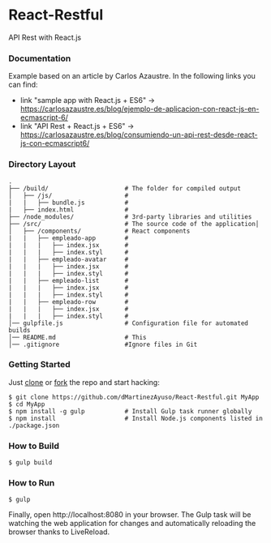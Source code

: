 # React-Restful

API Rest with React.js


### Documentation

Example based on an article by Carlos Azaustre. In the following links you can find:

- link "sample app with React.js + ES6" -> https://carlosazaustre.es/blog/ejemplo-de-aplicacion-con-react-js-en-ecmascript-6/
- link "API Rest + React.js + ES6" -> https://carlosazaustre.es/blog/consumiendo-un-api-rest-desde-react-js-con-ecmascript6/

### Directory Layout

```
.
├── /build/                     # The folder for compiled output
│   ├── /js/                    #
|   |   ├── bundle.js           #
|   ├── index.html              #
├── /node_modules/              # 3rd-party libraries and utilities
├── /src/                       # The source code of the application│
│   ├── /components/            # React components
|   |   ├── empleado-app        #
|   |   |   ├── index.jsx       #
|   |   |   ├── index.styl      #
|   |   ├── empleado-avatar     #
|   |   |   ├── index.jsx       #
|   |   |   ├── index.styl      #
|   |   ├── empleado-list       #
|   |   |   ├── index.jsx       #
|   |   |   ├── index.styl      #
|   |   ├── empleado-row        #
|   |   |   ├── index.jsx       #
|   |   |   ├── index.styl      #
│── gulpfile.js                 # Configuration file for automated builds
│── README.md                   # This
│── .gitignore                  #Ignore files in Git
```

### Getting Started

Just [clone](github-windows://openRepo/https://github.com/dMartinezAyuso/React-Restful.git) or
[fork](https://github.com/dMartinezAyuso/React-Restful.git/fork) the repo and start hacking:

```shell
$ git clone https://github.com/dMartinezAyuso/React-Restful.git MyApp
$ cd MyApp
$ npm install -g gulp           # Install Gulp task runner globally
$ npm install                   # Install Node.js components listed in ./package.json
```

### How to Build

```shell
$ gulp build
```

### How to Run

```shell
$ gulp
```

Finally, open http://localhost:8080 in your browser. The Gulp task will be watching the web application for changes and automatically reloading the browser thanks to LiveReload.
